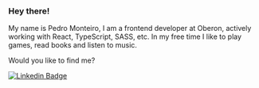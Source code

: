 ### Hey there!

My name is Pedro Monteiro, I am a frontend developer at Oberon, actively working with React, TypeScript, SASS, etc.
In my free time I like to play games, read books and listen to music.

Would you like to find me?

[![Linkedin Badge](https://img.shields.io/badge/-LinkedIn-blue?style=flat-square&logo=Linkedin&logoColor=white&link=https://www.linkedin.com/in/pedrormonteiro/)](https://www.linkedin.com/in/pedrormonteiro/)
